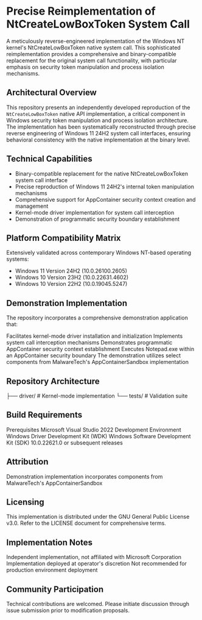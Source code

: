 # Precise Reimplementation of NtCreateLowBoxToken System Call

A meticulously reverse-engineered implementation of the Windows NT kernel's NtCreateLowBoxToken native system call. This sophisticated reimplementation provides a comprehensive and binary-compatible replacement for the original system call functionality, with particular emphasis on security token manipulation and process isolation mechanisms.

## Architectural Overview

This repository presents an independently developed reproduction of the `NtCreateLowBoxToken` native API implementation, a critical component in Windows security token manipulation and process isolation architecture. The implementation has been systematically reconstructed through precise reverse engineering of Windows 11 24H2 system call interfaces, ensuring behavioral consistency with the native implementation at the binary level.

## Technical Capabilities

- Binary-compatible replacement for the native NtCreateLowBoxToken system call interface
- Precise reproduction of Windows 11 24H2's internal token manipulation mechanisms
- Comprehensive support for AppContainer security context creation and management
- Kernel-mode driver implementation for system call interception
- Demonstration of programmatic security boundary establishment

## Platform Compatibility Matrix

Extensively validated across contemporary Windows NT-based operating systems:
- Windows 11 Version 24H2 (10.0.26100.2605)
- Windows 10 Version 23H2 (10.0.22631.4602)
- Windows 10 Version 22H2 (10.0.19045.5247)

## Demonstration Implementation
The repository incorporates a comprehensive demonstration application that:

Facilitates kernel-mode driver installation and initialization
Implements system call interception mechanisms
Demonstrates programmatic AppContainer security context establishment
Executes Notepad.exe within an AppContainer security boundary
The demonstration utilizes select components from MalwareTech's AppContainerSandbox implementation

## Repository Architecture

├── driver/             # Kernel-mode implementation
└── tests/             # Validation suite

## Build Requirements
Prerequisites
Microsoft Visual Studio 2022 Development Environment
Windows Driver Development Kit (WDK)
Windows Software Development Kit (SDK) 10.0.22621.0 or subsequent releases

## Attribution
Demonstration implementation incorporates components from MalwareTech's AppContainerSandbox

## Licensing
This implementation is distributed under the GNU General Public License v3.0. Refer to the LICENSE document for comprehensive terms.

## Implementation Notes
Independent implementation, not affiliated with Microsoft Corporation
Implementation deployed at operator's discretion
Not recommended for production environment deployment

## Community Participation
Technical contributions are welcomed. Please initiate discussion through issue submission prior to modification proposals.
